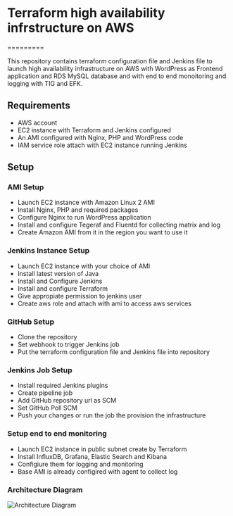# Terraform high availability infrstructure on AWS
=========

This repository contains terraform configuration file and Jenkins file to launch high availability infrastructure on AWS with WordPress as Frontend application and RDS MySQL database and with end to end monoitoring and logging with TIG and EFK.

Requirements
------------

- AWS account
- EC2 instance with Terraform and Jenkins configured
- An AMI configured with Nginx, PHP and WordPress code
- IAM service role attach with EC2 instance running Jenkins

Setup
------------

### AMI Setup

- Launch EC2 instance with Amazon Linux 2 AMI
- Install Nginx, PHP and required packages
- Configure Nginx to run WordPress application
- Install and configure Tegeraf and Fluentd for collecting matrix and log
- Create Amazon AMI from it in the region you want to use it

### Jenkins Instance Setup

- Launch EC2 instance with your choice of AMI
- Install latest version of Java
- Install and Configure Jenkins
- Install and configure Terraform
- Give appropiate permission to jenkins user
- Create aws role and attach with ami to access aws services

### GitHub Setup

- Clone the repository
- Set webhook to trigger Jenkins job
- Put the terraform configuration file and Jenkins file into repository

### Jenkins Job Setup

- Install required Jenkins plugins
- Create pipeline job
- Add GitHub repository url as SCM
- Set GitHub Poll SCM
- Push your changes or run the job the provision the infrastructure

### Setup end to end monitoring

- Launch EC2 instance in public subnet create by Terraform
- Install InfluxDB, Grafana, Elastic Search and Kibana
- Configiure them for logging and monitoring
- Base AMI is already configired with agent to collect log

### Architecture Diagram

![Architecture Diagram]("architecture.png")